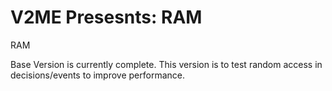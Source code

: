 # V2ME Presesnts: RAM

RAM

Base Version is currently complete. This version is to test random access in decisions/events to improve performance. 
